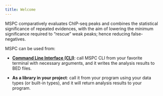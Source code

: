 ```yaml
---
title: Welcome
---
```


MSPC comparatively evaluates ChIP-seq peaks and combines the statistical significance of 
repeated evidences, with the aim of lowering the minimum significance required to “rescue” 
weak peaks; hence reducing false-negatives. 


MSPC can be used from: 

- [**Command Line Interface (CLI)**](cli/args.md): call MSPC CLI from your favorite terminal with necessary 
arguments, and it writes the analysis results to BED files.

- **As a library in your project**: call it from your program using your data types (or 
built-in types), and it will return analysis results to your program. 
